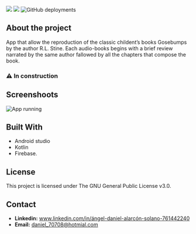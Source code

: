 <p align="left">
  <a style="text-decoration:none" area-label="Android">
    <img src="https://img.shields.io/badge/Platformau-Android-green.svg">
  </a>
  <a style="text-decoration:none" area-label="Min API: 21">
    <img src="https://img.shields.io/badge/minSdkVersion-21-green.svg">
  </a>
  <a style="text-decoration:none" area-label="In construction">
     <img alt="GitHub deployments" src="https://img.shields.io/github/deployments/daniel70708/audio_libros/In%20Construction">
   </a>
</p>

## About the project

App that allow the reproduction of the classic childent’s books Gosebumps by the author R.L. Stine. Each audio-books begins with a brief review narrated by the same author fallowed by all the chapters that compose the book.


### ⚠ In construction

## Screenshoots
![App running](https://github.com/daniel70708/audio_libros/blob/main/screenshoots/goosebumps.gif "App running")

## Built With

- Android studio
- Kotlin
- Firebase.

## License

This project is licensed under The GNU General Public License v3.0.

## Contact
- **Linkedin:** www.linkedin.com/in/ángel-daniel-alarcón-solano-761442240
- **Email:** daniel_70708@hotmial.com
